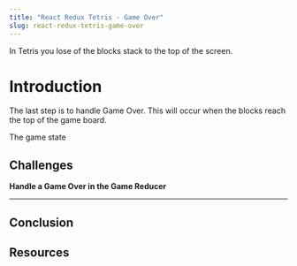 ```yaml
---
title: "React Redux Tetris - Game Over"
slug: react-redux-tetris-game-over
---
```


In Tetris you lose of the blocks stack to the top of 
the screen. 

# Introduction 

The last step is to handle Game Over. This will occur 
when the blocks reach the top of the game board. 

The game state 

## Challenges


**Handle a Game Over in the Game Reducer**



****

## Conclusion


## Resources

 
